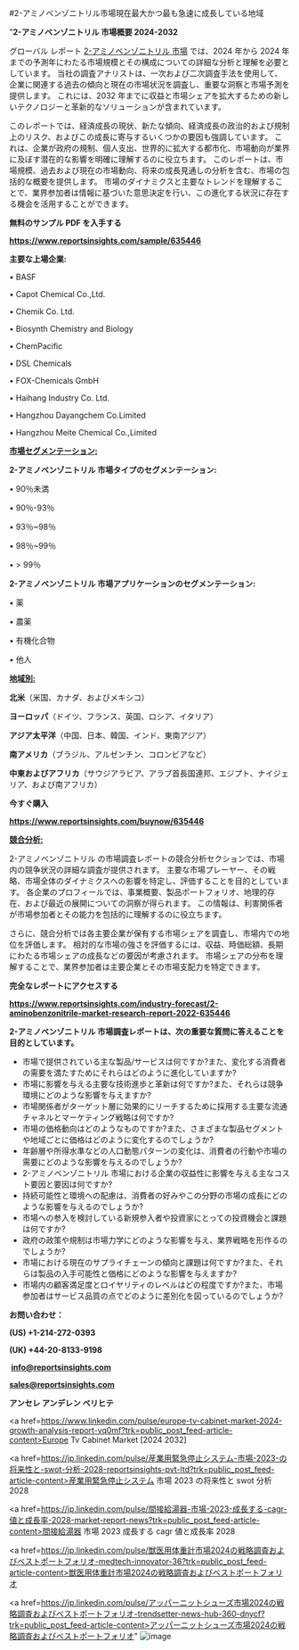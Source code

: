 #2-アミノベンゾニトリル市場現在最大かつ最も急速に成長している地域

"<strong>2-アミノベンゾニトリル 市場概要 2024-2032</strong>

グローバル レポート <a href=https://www.reportsinsights.com/sample/635446>2-アミノベンゾニトリル 市場</a> では、2024 年から 2024 年までの予測年にわたる市場規模とその構成についての詳細な分析と理解を必要としています。 当社の調査アナリストは、一次および二次調査手法を使用して、企業に関連する過去の傾向と現在の市場状況を調査し、重要な洞察と市場予測を提供します。 これには、2032 年までに収益と市場シェアを拡大​​するための新しいテクノロジーと革新的なソリューションが含まれています。

このレポートでは、経済成長の現状、新たな傾向、経済成長の政治的および規制上のリスク、およびこの成長に寄与するいくつかの要因も強調しています。 これは、企業が政府の規制、個人支出、世界的に拡大する都市化、市場動向が業界に及ぼす潜在的な影響を明確に理解するのに役立ちます。 このレポートは、市場規模、過去および現在の市場動向、将来の成長見通しの分析を含む、市場の包括的な概要を提供します。 市場のダイナミクスと主要なトレンドを理解することで、業界参加者は情報に基づいた意思決定を行い、この進化する状況に存在する機会を活用することができます。

<strong><b>無料のサンプル PDF を入手する</b></strong>

<a href=https://www.reportsinsights.com/sample/635446><strong><u>https://www.reportsinsights.com/sample/635446</u></strong></a>

<strong>主要な上場企業:</strong>

• BASF

• Capot Chemical Co.,Ltd.

• Chemik Co. Ltd.

• Biosynth Chemistry and Biology

• ChemPacific

• DSL Chemicals

• FOX-Chemicals GmbH

• Haihang Industry Co. Ltd.

• Hangzhou Dayangchem Co.Limited

• Hangzhou Meite Chemical Co.,Limited

<strong><u>市場セグメンテーション</u></strong><strong><u>:</u></strong>

<strong>2-アミノベンゾニトリル 市場タイプのセグメンテーション:</strong>

• 90％未満

• 90％-93％

• 93％~98％

• 98％~99％

• > 99％

<strong>2-アミノベンゾニトリル 市場アプリケーションのセグメンテーション:</strong>

• 薬

• 農薬

• 有機化合物

• 他人

<strong><u>地域別</u></strong><strong><u>:</u></strong>

<strong>北米</strong>（米国、カナダ、およびメキシコ）

<strong>ヨーロッパ</strong>（ドイツ、フランス、英国、ロシア、イタリア）

<strong>アジア太平洋</strong>（中国、日本、韓国、インド、東南アジア）

<strong>南アメリカ</strong>（ブラジル、アルゼンチン、コロンビアなど）

<strong>中東およびアフリカ</strong>（サウジアラビア、アラブ首長国連邦、エジプト、ナイジェリア、および南アフリカ）

<strong>今すぐ購入</strong>

<a href=https://www.reportsinsights.com/buynow/635446><strong><u>https://www.reportsinsights.com/buynow/635446</u></strong></a>

<strong><u>競合分析:</u></strong>

2-アミノベンゾニトリル の市場調査レポートの競合分析セクションでは、市場内の競争状況の詳細な調査が提供されます。 主要な市場プレーヤー、その戦略、市場全体のダイナミクスへの影響を特定し、評価することを目的としています。 各企業のプロフィールでは、事業概要、製品ポートフォリオ、地理的存在、および最近の展開についての洞察が得られます。 この情報は、利害関係者が市場参加者とその能力を包括的に理解するのに役立ちます。

さらに、競合分析では各主要企業が保有する市場シェアを調査し、市場内での地位を評価します。 相対的な市場の強さを評価するには、収益、時価総額、長期にわたる市場シェアの成長などの要因が考慮されます。 市場シェアの分布を理解することで、業界参加者は主要企業とその市場支配力を特定できます。

<strong>完全なレポートにアクセスする</strong>

<a href=https://www.reportsinsights.com/industry-forecast/2-aminobenzonitrile-market-research-report-2022-635446><strong><u><b>https://www.reportsinsights.com/industry-forecast/2-aminobenzonitrile-market-research-report-2022-635446</b></u></strong></a>

<strong><b>2-アミノベンゾニトリル 市場調査レポートは、次の重要な質問に答えることを目的としています。</b></strong>
<ul>
  <li>市場で提供されている主な製品/サービスは何ですか?また、変化する消費者の需要を満たすためにそれらはどのように進化していますか?</li>
  <li>市場に影響を与える主要な技術進歩と革新は何ですか?また、それらは競争環境にどのような影響を与えますか?</li>
  <li>市場関係者がターゲット層に効果的にリーチするために採用する主要な流通チャネルとマーケティング戦略は何ですか?</li>
  <li>市場の価格動向はどのようなものですか?また、さまざまな製品セグメントや地域ごとに価格はどのように変化するのでしょうか?</li>
  <li>年齢層や所得水準などの人口動態パターンの変化は、消費者の行動や市場の需要にどのような影響を与えるのでしょうか?</li>
  <li>2-アミノベンゾニトリル 市場における企業の収益性に影響を与える主なコスト要因と要因は何ですか?</li>
  <li>持続可能性と環境への配慮は、消費者の好みやこの分野の市場の成長にどのような影響を与えるのでしょうか?</li>
  <li>市場への参入を検討している新規参入者や投資家にとっての投資機会と課題は何ですか?</li>
  <li>政府の政策や規制は市場力学にどのような影響を与え、業界戦略を形作るのでしょうか?</li>
  <li>市場における現在のサプライチェーンの傾向と課題は何ですか?また、それらは製品の入手可能性と価格にどのような影響を与えますか?</li>
  <li>市場内の顧客満足度とロイヤリティのレベルはどの程度ですか?また、市場参加者はサービス品質の点でどのように差別化を図っているのでしょうか?</li>
</ul>
<strong>お問い合わせ：</strong>

<strong>(US) +1-214-272-0393</strong>

<strong>(UK) +44-20-8133-9198</strong>

<strong> </strong><a href=info@reportsinsights.com><strong><u>info@reportsinsights.com</u></strong></a>

<a href=sales@reportsinsights.com><strong><u>sales@reportsinsights.com</u></strong></a>

<strong>アンセレ アンデレン ベリヒテ</strong>

<a href=https://www.linkedin.com/pulse/europe-tv-cabinet-market-2024-growth-analysis-report-vq0mf?trk=public_post_feed-article-content>Europe Tv Cabinet Market [2024 2032]</a>

<a href=https://jp.linkedin.com/pulse/産業用緊急停止システム-市場-2023-の将来性と-swot-分析-2028-reportsinsights-pvt-ltd?trk=public_post_feed-article-content>産業用緊急停止システム 市場 2023 の将来性と swot 分析 2028</a>

<a href=https://jp.linkedin.com/pulse/間接給湯器-市場-2023-成長する-cagr-値と成長率-2028-market-report-news?trk=public_post_feed-article-content>間接給湯器 市場 2023 成長する cagr 値と成長率 2028</a>

<a href=https://jp.linkedin.com/pulse/獣医用体重計市場2024の戦略調査およびベストポートフォリオ-medtech-innovator-36?trk=public_post_feed-article-content>獣医用体重計市場2024の戦略調査およびベストポートフォリオ</a>

<a href=https://jp.linkedin.com/pulse/アッパーニットシューズ市場2024の戦略調査およびベストポートフォリオ-trendsetter-news-hub-360-dnycf?trk=public_post_feed-article-content>アッパーニットシューズ市場2024の戦略調査およびベストポートフォリオ</a>"
![image](https://github.com/aanak123/RIMarketer1/assets/158471119/0440d0a7-5ebb-4782-b9b6-d6767b78fd09)
